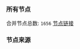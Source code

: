 ### 所有节点
合并节点总数: `1656`
[节点链接](https://raw.githubusercontent.com/rzhy1/11/master/sub/sub_merge_base64.txt)

### 节点来源